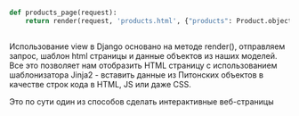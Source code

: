 
```python

def products_page(request):  
    return render(request, 'products.html', {"products": Product.objects.all()})
    
```

Использование view в Django основано на методе render(), отправляем запрос, шаблон html страницы и данные объектов из наших моделей.
Все это позволяет нам отобразить HTML страницу с использованием шаблонизатора Jinja2 - вставить данные из Питонских объектов в качестве строк кода в HTML, JS или даже CSS. 

Это по сути один из способов сделать интерактивные веб-страницы